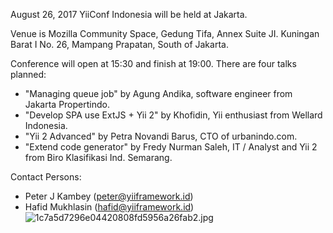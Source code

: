 August 26, 2017 YiiConf Indonesia will be held at Jakarta.

Venue is Mozilla Community Space, Gedung Tifa, Annex Suite JI. Kuningan Barat I No. 26, Mampang Prapatan, South of Jakarta.

Conference will open at 15:30 and finish at 19:00. There are four talks planned:

* "Managing queue job" by Agung Andika, software engineer from Jakarta Propertindo.
* "Develop SPA use ExtJS + Yii 2" by Khofidin, Yii enthusiast from Wellard Indonesia.
* "Yii 2 Advanced" by Petra Novandi Barus, CTO of urbanindo.com.
*  "Extend code generator" by Fredy Nurman Saleh, IT / Analyst and Yii 2 from Biro Klasifikasi Ind. Semarang.

Contact Persons:

* Peter J Kambey (peter@yiiframework.id)
* Hafid Mukhlasin (hafid@yiiframework.id)
![1c7a5d7296e04420808fd5956a26fab2.jpg](/uploads/images/201708/22102053412_thumb.jpg "1c7a5d7296e04420808fd5956a26fab2.jpg")
